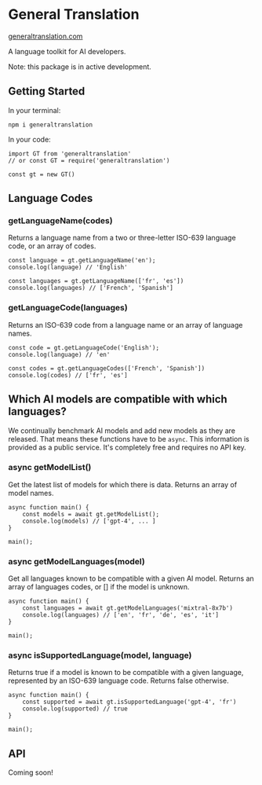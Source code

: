 # General Translation

<a href='https://www.generaltranslation.com' target="_blank">generaltranslation.com</a>

A language toolkit for AI developers. 

Note: this package is in active development.

## Getting Started

In your terminal:

```
npm i generaltranslation
```

In your code:

```
import GT from 'generaltranslation'
// or const GT = require('generaltranslation')

const gt = new GT()
```

## Language Codes

### getLanguageName(codes)

Returns a language name from a two or three-letter ISO-639 language code, or an array of codes.

```
const language = gt.getLanguageName('en');
console.log(language) // 'English'

const languages = gt.getLanguageName(['fr', 'es'])
console.log(languages) // ['French', 'Spanish']
```

### getLanguageCode(languages)

Returns an ISO-639 code from a language name or an array of language names.

```
const code = gt.getLanguageCode('English');
console.log(language) // 'en'

const codes = gt.getLanguageCodes(['French', 'Spanish'])
console.log(codes) // ['fr', 'es']
```

## Which AI models are compatible with which languages?

We continually benchmark AI models and add new models as they are released. That means these functions have to be <code>async</code>. This information is provided as a public service. It's completely free and requires no API key.

### async getModelList()

Get the latest list of models for which there is data. Returns an array of model names.

```
async function main() {
    const models = await gt.getModelList();
    console.log(models) // ['gpt-4', ... ]
}

main();
```

### async getModelLanguages(model)

Get all languages known to be compatible with a given AI model. Returns an array of languages codes, or [] if the model is unknown.

```
async function main() {
    const languages = await gt.getModelLanguages('mixtral-8x7b')
    console.log(languages) // ['en', 'fr', 'de', 'es', 'it']
}

main();
```

### async isSupportedLanguage(model, language)

Returns true if a model is known to be compatible with a given language, represented by an ISO-639 language code. Returns false otherwise.

```
async function main() {
    const supported = await gt.isSupportedLanguage('gpt-4', 'fr')
    console.log(supported) // true
}

main();
```

## API

Coming soon!
